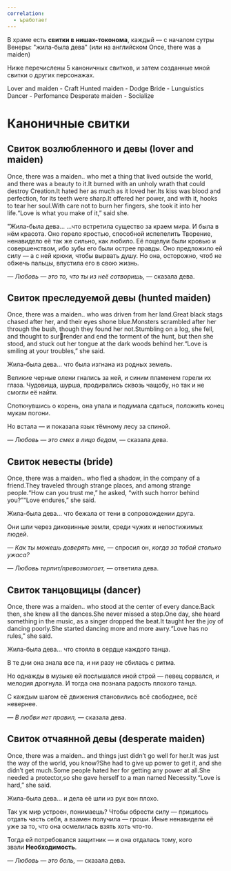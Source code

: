 ```yaml
---
correlation:
  - ъработает
---
```

В храме есть **свитки в нишах-токонома**, каждый — с началом сутры Венеры:
"жила-была дева" (или на английском Once, there was a maiden)

Ниже перечислены 5 каноничных свитков, и затем созданные мной свитки о других персонажах. 

Lover and maiden - Craft
Hunted maiden - Dodge
Bride - Lunguistics
Dancer - Perfomance
Desperate maiden - Socialize
# Каноничные свитки
## Свиток возлюбленного и девы (lover and maiden)
Once, there was a maiden.. who met a thing that lived outside the world, and there was a beauty to it.It burned with an unholy wrath that could destroy Creation.It hated her as much as it loved her.Its kiss was blood and perfection, for its teeth were sharp.It offered her power, and with it, hooks to tear her soul.With care not to burn her fingers, she took it into her life.“Love is what you make of it,” said she.

"Жила-была дева... 
...что встретила существо за краем мира. 
И была в нём красота.
Оно горело яростью, способной испепелить Творение, 
ненавидело её так же сильно, как любило. 
Её поцелуи были кровью и совершенством, 
ибо зубы его были острее правды. 
Оно предложило ей силу — 
а с ней крюки, чтобы вырвать душу. 
Но она, осторожно, чтоб не обжечь пальцы, 
впустила его в свою жизнь.

_— Любовь — это то, что ты из неё сотворишь,_ — сказала дева.


## Свиток преследуемой девы (hunted maiden)
Once, there was a maiden.. who was driven from her land.Great black stags chased after her, and their eyes shone blue.Monsters scrambled after her through the bush, though they found her not.Stumbling on a log, she fell, and thought to surrender and end the torment of the hunt, but then she stood, and stuck out her tongue at the dark woods behind her.“Love is smiling at your troubles,” she said.

Жила-была дева… 
что была изгнана из родных земель.

Великие черные олени гнались за ней, 
и синим пламенем горели их глаза. 
Чудовища, шурша, продирались сквозь чащобу, 
но так и не смогли её найти.

Споткнувшись о корень, она упала 
и подумала сдаться, 
положить конец мукам погони.

Но встала — 
и показала язык тёмному лесу за спиной.

_— Любовь — это смех в лицо бедам,_ — сказала дева.

## Свиток невесты (bride)
Once, there was a maiden.. who fled a shadow, in the company of a friend.They traveled through strange places, and among strange people.“How can you trust me,” he asked, “with such horror behind you?”“Love endures,” she said.

Жила-была дева… 
что бежала от тени в сопровождении друга.

Они шли через диковинные земли, 
среди чужих и непостижимых людей.

_— Как ты можешь доверять мне,_ — спросил он, 
_когда за тобой столько ужаса?_

_— Любовь терпит/превозмогает,_ — ответила дева.

## Свиток танцовщицы (dancer)
Once, there was a maiden.. who stood at the center of every dance.Back then, she knew all the dances.She never missed a step.One day, she heard something in the music, as a singer dropped the beat.It taught her the joy of dancing poorly.She started dancing more and more awry.“Love has no rules,” she said.


Жила-была дева… 
что стояла в сердце каждого танца.

В те дни она знала все па, 
и ни разу не сбилась с ритма.

Но однажды в музыке ей послышался иной строй — 
певец сорвался, и мелодия дрогнула. 
И тогда она познала радость плохого танца.

С каждым шагом её движения 
становились всё свободнее, 
всё невернее.

_— В любви нет правил,_ — сказала дева.

## Свиток отчаянной девы (desperate maiden)
Once, there was a maiden.. and things just didn’t go well for her.It was just the way of the world, you know?She had to give up power to get it, and she didn’t get much.Some people hated her for getting any power at all.She needed a protector,so she gave herself to a man named Necessity.“Love is hard,” she said.

Жила-была дева… 
и дела её шли из рук вон плохо.

Так уж мир устроен, понимаешь? 
Чтобы обрести силу — пришлось отдать часть себя, 
а взамен получила — гроши. 
Иные ненавидели её уже за то, 
что она осмелилась взять хоть что-то.

Тогда ей потребовался защитник — 
и она отдалась тому, кого звали **Необходимость**.

_— Любовь — это боль,_ — сказала дева.